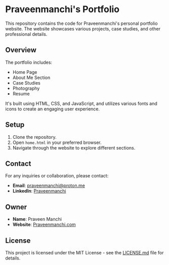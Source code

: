 
# Praveenmanchi's Portfolio

This repository contains the code for Praveenmanchi's personal portfolio website. The website showcases various projects, case studies, and other professional details.

## Overview

The portfolio includes:
- Home Page
- About Me Section
- Case Studies
- Photography
- Resume

It's built using HTML, CSS, and JavaScript, and utilizes various fonts and icons to create an engaging user experience.

## Setup

1. Clone the repository.
2. Open `home.html` in your preferred browser.
3. Navigate through the website to explore different sections.

## Contact

For any inquiries or collaboration, please contact:

- **Email**: [praveenmanchi@proton.me](mailto:praveenmanchi@proton.me)
- **LinkedIn**: [Praveenmanchi](https://www.linkedin.com/in/Praveenmanchi)

## Owner

- **Name**: Praveen Manchi
- **Website**: [Praveenmanchi.com](http://www.praveenmanchi.com)

## License

This project is licensed under the MIT License - see the [LICENSE.md](LICENSE.md) file for details.
